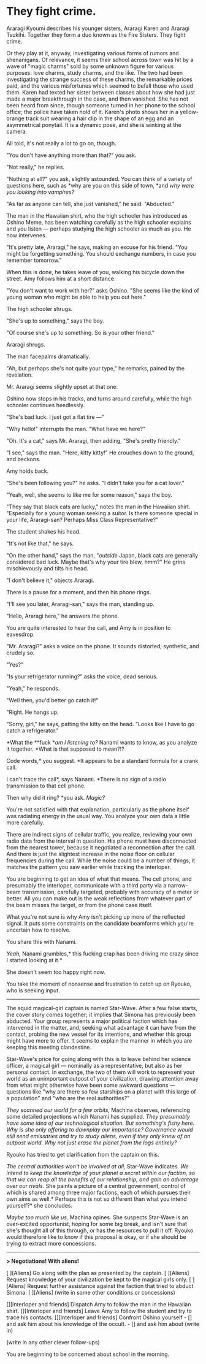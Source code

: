 # They fight crime.

Araragi Kyoumi describes his younger sisters, Araragi Karen and Araragi Tsukihi. Together they form a duo known as the Fire Sisters. They fight crime.

Or they play at it, anyway, investigating various forms of rumors and shenanigans. Of relevance, it seems their school across town was hit by a wave of "magic charms" sold by some unknown figure for various purposes: love charms, study charms, and the like. The two had been investigating the strange success of these charms, the remarkable prices paid, and the various misfortunes which seemed to befall those who used them. Karen had texted her sister between classes about how she had just made a major breakthrough in the case, and then vanished. She has not been heard from since, though someone turned in her phone to the school office; the police have taken hold of it. Karen's photo shows her in a yellow-orange track suit wearing a hair clip in the shape of an egg and an asymmetrical ponytail. It is a dynamic pose, and she is winking at the camera.

All told, it's not really a lot to go on, though.

"You don't have anything more than that?" you ask.

"Not really," he replies.

"Nothing at all?" you ask, slightly astounded. You can think of a variety of questions here, such as \*why are you on this side of town, \*and *why were you looking into vampires?*

"As far as anyone can tell, she just vanished," he said. "Abducted."

The man in the Hawaiian shirt, who the high schooler has introduced as Oshino Meme, has been watching carefully as the high schooler explains and you listen — perhaps studying the high schooler as much as you. He now intervenes.

"It's pretty late, Araragi," he says, making an excuse for his friend. "You might be forgetting something. You should exchange numbers, in case you remember tomorrow."

When this is done, he takes leave of you, walking his bicycle down the street. Amy follows him at a short distance.

"You don't want to work with her?" asks Oshino. "She seems like the kind of young woman who might be able to help you out here."

The high schooler shrugs.

"She's up to something," says the boy.

"Of course she's up to something. So is your other friend."

Araragi shrugs.

The man facepalms dramatically.

"Ah, but perhaps she's not quite your type," he remarks, pained by the revelation.

Mr. Araragi seems slightly upset at that one.

Oshino now stops in his tracks, and turns around carefully, while the high schooler continues heedlessly.

"She's bad luck. I just got a flat tire —"

"Why hello!" interrupts the man. "What have we here?"

"Oh. It's a cat," says Mr. Araragi, then adding, "She's pretty friendly."

"I see," says the man. "Here, kitty kitty!" He crouches down to the ground, and beckons.

Amy holds back.

"She's been following you?" he asks. "I didn't take you for a cat lover."

"Yeah, well, she seems to like me for some reason," says the boy.

"They say that black cats are lucky," notes the man in the Hawaiian shirt. "Especially for a young woman seeking a suitor. Is there someone special in your life, Araragi-san? Perhaps Miss Class Representative?"

The student shakes his head.

"It's not like that," he says.

"On the other hand," says the man, "*outside* Japan, black cats are generally considered bad luck. Maybe that's why your tire blew, hmm?" He grins mischievously and tilts his head.

"I don't believe it," objects Araragi.

There is a pause for a moment, and then his phone rings.

"I'll see you later, Araragi-san," says the man, standing up.

"Hello, Araragi here," he answers the phone.

You are quite interested to hear the call, and Amy is in position to eavesdrop.

"Mr. Araragi?" asks a voice on the phone. It sounds distorted, synthetic, and crudely so.

"Yes?"

"Is your refrigerator running?" asks the voice, dead serious.

"Yeah," he responds.

"Well then, you'd better go catch it!"

"Right. He hangs up.

"Sorry, girl," he says, patting the kitty on the head. "Looks like I have to go catch a refrigerator."

\*What the \*\*fuck \**am I listening to?* Nanami wants to know, as you analyze it together. \*What is that supposed to mean?!?

Code words,\* you suggest. \*It appears to be a standard formula for a crank call.

I can't trace the call\*, says Nanami. \*There is no sign of a radio transmission to that cell phone.

Then why did it ring? \*you ask. *Magic?*

You're not satisfied with that explanation, particularly as the phone itself was radiating energy in the usual way. You analyze your own data a little more carefully.

There are indirect signs of cellular traffic, you realize, reviewing your own radio data from the interval in question. His phone must have disconnected from the nearest tower, because it negotiated a reconnection after the call. And there is just the slightest increase in the noise floor on cellular frequencies during the call. While the noise could be a number of things, it matches the pattern you saw earlier while tracking the interloper.

You are beginning to get an idea of what that means. The cell phone, and presumably the interloper, communicate with a third party via a narrow-beam transmission, carefully targeted, probably with accuracy of a meter or better. All you can make out is the weak reflections from whatever part of the beam misses the target, or from the phone case itself.

What you're not sure is why Amy isn't picking up more of the reflected signal. It puts some constraints on the candidate beamforms which you're uncertain how to resolve.

You share this with Nanami.

*Yeah,* Nanami grumbles,\* this fucking crap has been driving me crazy since I started looking at it.\*

She doesn't seem too happy right now.

You take the moment of nonsense and frustration to catch up on Ryouko, who is seeking input.

***

The squid magical-girl captain is named Star-Wave. After a few false starts, the cover story comes together; it implies that Simona has previously been abducted. Your group represents a major political faction which has intervened in the matter, and, seeking what advantage it can have from the contact, probing the new vessel for its intentions, and whether this group might have more to offer. It seems to explain the manner in which you are keeping this meeting clandestine.

Star-Wave's price for going along with this is to leave behind her science officer, a magical girl — nominally as a representative, but also as her personal contact. In exchange, the two of them will work to represent your world as an unimportant outpost of your civilization, drawing attention away from what might otherwise have been some awkward questions — questions like "why are there so few starships on a planet with this large of a population" and "who are the real authorities?"

*They scanned our world for a few orbits,* Machina observes, referencing some detailed projections which Nanami has supplied. *They presumably have some idea of our technological situation. But something's fishy here. Why is she only offering to downplay our importance? Governance would still send emissaries and try to study aliens, even if they only knew of an outpost world. Why not just erase the planet from the logs entirely?*

Ryouko has tried to get clarification from the captain on this.

*The central authorities won't be involved at all,* Star-Wave indicates. *We intend to keep the knowledge of your planet a secret within our faction, so that we can reap all the benefits of our relationship, and gain an advantage over our rivals.* She paints a picture of a central government, control of which is shared among three major factions, each of which pursues their own aims as well.\* Perhaps this is not so different than what you intend yourself?\* she concludes.

*Maybe too much like us,* Machina opines. She suspects Star-Wave is an over-excited opportunist, hoping for some big break, and isn't sure that she's thought all of this through, or has the resources to pull it off. Ryouko would therefore like to know if this proposal is okay, or if she should be trying to extract more concessions.

***

**> Negotiations! With aliens!**

\[ ]\[Aliens] Go along with the plan as presented by the captain.
\[ ]\[Aliens] Request knowledge of your civilization be kept to the magical girls only.
\[ ]\[Aliens] Request further assistance against the faction that tried to abduct Simona.
\[ ]\[Aliens] (write in some other conditions or concessions)

\[]\[Interloper and friends] Dispatch Amy to follow the man in the Hawaiian shirt.
\[]\[Interloper and friends] Leave Amy to follow the student and try to trace his contacts.
\[]\[Interloper and friends] Confront Oshino yourself
\- \[] and ask him about his knowledge of the occult.
\- \[] and ask him about (write in)

(write in any other clever follow-ups)

You are beginning to be concerned about school in the morning.
